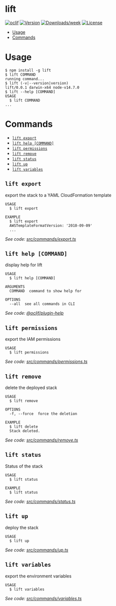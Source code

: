 lift
====



[![oclif](https://img.shields.io/badge/cli-oclif-brightgreen.svg)](https://oclif.io)
[![Version](https://img.shields.io/npm/v/lift.svg)](https://npmjs.org/package/lift)
[![Downloads/week](https://img.shields.io/npm/dw/lift.svg)](https://npmjs.org/package/lift)
[![License](https://img.shields.io/npm/l/lift.svg)](https://github.com/mnapoli/lift/blob/master/package.json)

<!-- toc -->
* [Usage](#usage)
* [Commands](#commands)
<!-- tocstop -->
# Usage
<!-- usage -->
```sh-session
$ npm install -g lift
$ lift COMMAND
running command...
$ lift (-v|--version|version)
lift/0.0.1 darwin-x64 node-v14.7.0
$ lift --help [COMMAND]
USAGE
  $ lift COMMAND
...
```
<!-- usagestop -->
# Commands
<!-- commands -->
* [`lift export`](#lift-export)
* [`lift help [COMMAND]`](#lift-help-command)
* [`lift permissions`](#lift-permissions)
* [`lift remove`](#lift-remove)
* [`lift status`](#lift-status)
* [`lift up`](#lift-up)
* [`lift variables`](#lift-variables)

## `lift export`

export the stack to a YAML CloudFormation template

```
USAGE
  $ lift export

EXAMPLE
  $ lift export
  AWSTemplateFormatVersion: '2010-09-09'
  ...
```

_See code: [src/commands/export.ts](https://github.com/mnapoli/lift/blob/v0.0.1/src/commands/export.ts)_

## `lift help [COMMAND]`

display help for lift

```
USAGE
  $ lift help [COMMAND]

ARGUMENTS
  COMMAND  command to show help for

OPTIONS
  --all  see all commands in CLI
```

_See code: [@oclif/plugin-help](https://github.com/oclif/plugin-help/blob/v3.2.0/src/commands/help.ts)_

## `lift permissions`

export the IAM permissions

```
USAGE
  $ lift permissions
```

_See code: [src/commands/permissions.ts](https://github.com/mnapoli/lift/blob/v0.0.1/src/commands/permissions.ts)_

## `lift remove`

delete the deployed stack

```
USAGE
  $ lift remove

OPTIONS
  -f, --force  force the deletion

EXAMPLE
  $ lift delete
  Stack deleted.
```

_See code: [src/commands/remove.ts](https://github.com/mnapoli/lift/blob/v0.0.1/src/commands/remove.ts)_

## `lift status`

Status of the stack

```
USAGE
  $ lift status

EXAMPLE
  $ lift status
```

_See code: [src/commands/status.ts](https://github.com/mnapoli/lift/blob/v0.0.1/src/commands/status.ts)_

## `lift up`

deploy the stack

```
USAGE
  $ lift up
```

_See code: [src/commands/up.ts](https://github.com/mnapoli/lift/blob/v0.0.1/src/commands/up.ts)_

## `lift variables`

export the environment variables

```
USAGE
  $ lift variables
```

_See code: [src/commands/variables.ts](https://github.com/mnapoli/lift/blob/v0.0.1/src/commands/variables.ts)_
<!-- commandsstop -->

